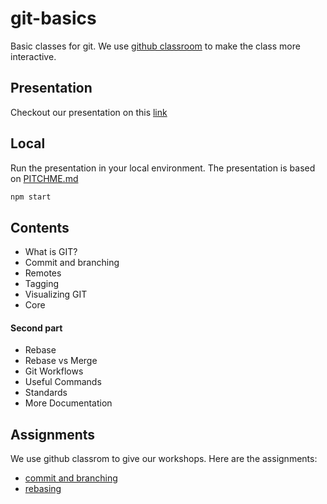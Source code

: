 # git-basics

Basic classes for git. We use [github classroom](https://classroom.github.com/) to make the class more interactive.

## Presentation

Checkout our presentation on this [link](https://gitpitch.com/github-basics/workshop/master)

## Local

Run the presentation in your local environment. The presentation is based on [PITCHME.md](PITCHME.md)

```bash
npm start
```

## Contents
* What is GIT?
* Commit and branching
* Remotes
* Tagging
* Visualizing GIT
* Core

#### Second part

* Rebase
* Rebase vs Merge
* Git Workflows
* Useful Commands
* Standards
* More Documentation

## Assignments
We use github classrom to give our workshops. Here are the assignments: 

* [commit and branching]()
* [rebasing]()
